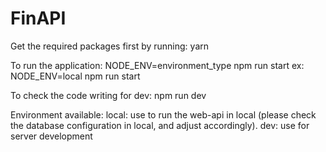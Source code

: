 # FinAPI

Get the required packages first by running:
yarn

To run the application:
NODE_ENV=environment_type npm run start
ex: NODE_ENV=local npm run start

To check the code writing for dev:
npm run dev

Environment available:
local: use to run the web-api in local (please check the database configuration in local, and adjust accordingly).
dev: use for server development
